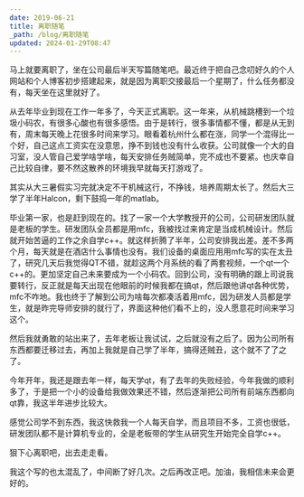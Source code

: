 ```yaml
---
date: 2019-06-21
title: 离职随笔
_path: /blog/离职随笔
updated: 2024-01-29T08:47
---
```


马上就要离职了，坐在公司最后半天写篇随笔吧。最近终于把自己念叨好久的个人网站和个人博客初步搭建起来，就是因为离职交接最后一个星期了，什么任务都没有，每天坐在这里就好了。

从去年毕业到现在工作一年多了，今天正式离职。这一年来，从机械跳槽到一个垃圾小码农，有很多心酸也有很多感悟。由于是转行，很多事情都不懂，都是从无到有，周末每天晚上花很多时间来学习。眼看着杭州什么都在涨，同学一个混得比一个好，自己这点工资实在没意思，挣不到钱也没有什么收获。公司就像一个大的自习室，没人管自己爱学啥学啥，每天安排任务贼简单，完不成也不要紧。也庆幸自己比较自律，要不然这散养的环境我早就每天打游戏了。

其实从大三暑假实习完就决定不干机械这行，不挣钱，培养周期太长了。然后大三学了半年Halcon，剩下鼓捣一年的matlab。

毕业第一家，也是赶到现在的。找了一家一个大学教授开的公司，公司研发团队就是老板的学生。研发团队全员都是用mfc，我被找过来肯定是当成机械设计。然后就开始苦逼的工作之余自学c++。就这样折腾了半年，公司安排我出差。差不多两个月，每天就是在酒店什么事情也没有。我们设备的桌面应用用mfc写的实在太丑了，研究几天后我觉得QT不错，就趁这两个月系统的看了两套视频，一个qt一个c++的。更加坚定自己未来要成为一个小码农。回到公司，没有明确的跟上司说我要转行，反正就是每天出现在他眼前的时候我都在搞qt，然后跟他讲qt各种优势，mfc不咋地。我也终于了解到公司为啥每次都凑活着用mfc，因为研发人员都是学生，就是昨完导师安排的就行了，界面这种他们看不上的，没人愿意花时间来学习这个。

然后我就勇敢的站出来了，去年老板让我试试，之后就没有之后了。因为公司所有东西都要迁移过去，再加上我就是自己学了半年，搞得还贼丑，这个就不了了之了。

今年开年，我还是跟去年一样，每天学qt，有了去年的失败经验，今年我做的顺利多了，于是把一个小的设备给我做效果还不错，然后逐渐把公司所有前端东西都向qt靠，我这半年进步比较大。

感觉公司学不到东西，我这快救我一个人每天自学，而且项目不多，工资也很低，研发团队都不是计算机专业的，全是老板带的学生从研究生开始完全自学c++。

狠下心离职吧，出去走走看。

我这个写的也太混乱了，中间断了好几次。之后再改正吧。加油，我相信未来会更好的。